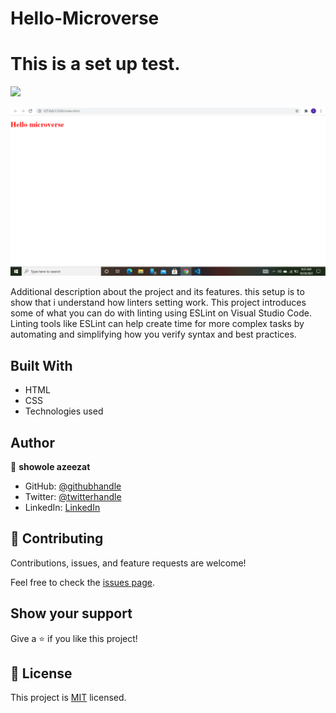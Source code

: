 # Hello-Microverse
# This is a set up test.
![](https://img.shields.io/badge/Microverse-blueviolet)

![Screenshot ](/assets/screenshot-setup.png)

Additional description about the project and its features.
this setup is to show that i understand how linters setting work.
This project introduces some of what you can do with linting using ESLint on Visual Studio Code. Linting tools like ESLint can help create time for more complex tasks by automating and simplifying how you verify syntax and best practices.

## Built With

- HTML
- CSS
- Technologies used

## Author

👤 **showole azeezat**

- GitHub: [@githubhandle](https://github.com/oluwajuwon8)
- Twitter: [@twitterhandle](https://twitter.com/oluwafu87040629)
- LinkedIn: [LinkedIn](https://linkedin.com/in/showole-azeezat-omolola-4368a7ba/)

## 🤝 Contributing

Contributions, issues, and feature requests are welcome!

Feel free to check the [issues page](../../issues/).

## Show your support

Give a ⭐️ if you like this project!

## 📝 License

This project is [MIT](./MIT.md) licensed.